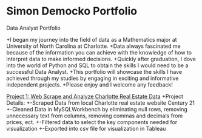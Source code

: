 # Simon Democko Portfolio
 Data Analyst Portfolio

+I began my journey into the field of data as a Mathematics major at University of North Carolina at Charlotte.
+Data always fascinated me because of the information you can achieve with the knowledge of how to interpret data to make informed decisions.
+Quickly after graduation, I dove into the world of Python and SQL to obtain the skills I would need to be a successful Data Analyst.
+This portfolio will showcase the skills I have achieved through my studies by engaging in exciting and informative independent projects.
+Please enjoy and I welcome any feedback!


[Project 1: Web Scrape and Analyze Charlotte Real Estate Data](https://github.com/SJDEMO/SimonDPortfolio/blob/main/RealEstateScrapper-checkpoint.ipynb)
+Project Details:
+-Scraped Data from local Charlotte real estate website Century 21
+-Cleaned Data in MySQLWorkbench by eliminating null rows, removing unnecessary text from columns, removing commas and decimals from prices, ect.
+-Filtered data to select the key components needed for visualization
+-Exported into csv file for visualization in Tableau 
